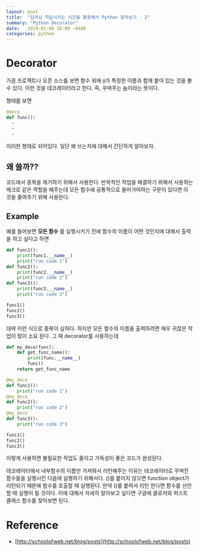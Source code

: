 ```yaml
---
layout: post
title:  "딥러닝 학습시키는 시간을 활용해서 Python 알아보기 - 2"
summary: "Python Decorator"
date:   2019-01-06 16:00 -0400
categories: python
---
```



# Decorator

가끔 프로젝트나 오픈 소스를 보면 함수 위에 `@`가 특정한 이름과 함께 붙어 있는 것을 볼 수 있다. 이런 것을 데코레이터라고 한다. 즉, 꾸며주는 놈이라는 뜻이다.

형태를 보면

```python
@deco
def func():
  ~
  ~
  ~
```

이러한 형태로 되어있다. 일단 왜 쓰는지에 대해서 간단하게 알아보자.

## 왜 쓸까??
코드에서 중복을 제거하기 위해서 사용한다. 반복적인 작업을 해결하기 위해서 사용하는 매크로 같은 역할을 해주는데 모든 함수에 공통적으로 들어가야하는 구문이 있다면 이 것을 줄여주기 위해 사용한다.

## Example
예를 들어보면 **모든 함수** 를 실행시키기 전에 함수의 이름이 어떤 것인지에 대해서 출력을 하고 싶다고 하면

```python
def func1():
    print(func1.__name__)
    print("run code 1")
def func2():
    print(func2.__name__)
    print("run code 2")
def func3():
    print(func3.__name__)
    print("run code 3")

func1()
func2()
func3()
```

대략 이런 식으로 중복이 심하다. 하지만 모든 함수의 이름을 출력하려면 매우 귀찮은 작업이 많이 소요 된다. 그 때 decorator를 사용하는데

```python
def my_deco(func):
    def get_func_name():
        print(func.__name__)
        func()
    return get_func_name

@my_deco
def func1():
    print("run code 1")
@my_deco
def func2():
    print("run code 2")
@my_deco
def func3():
    print("run code 3")

func1()
func2()
func3()
```

이렇게 사용하면 불필요한 작업도 줄이고 가독성이 좋은 코드가 완성된다.

데코레이터에서 내부함수의 이름만 가져와서 리턴해주는 이유는 데코레이터로 꾸며진 함수들을 실행시킨 다음에 실행하기 위해서다. ()를 붙이지 않으면 function object가 리턴되기 때문에 함수를 호출할 때 실행된다. 만약 ()를 붙여서 리턴 한다면 함수를 선언할 때 실행이 될 것이다. 이에 대해서 자세히 알아보고 싶다면 구글에 클로저와 퍼스트 클래스 함수를 찾아보면 된다.


# Reference
- [http://schoolofweb.net/blog/posts](http://schoolofweb.net/blog/posts)
